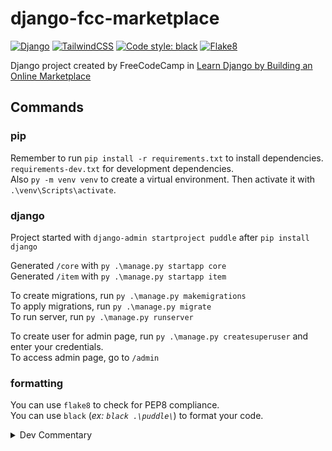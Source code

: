# django-fcc-marketplace

[![Django](https://img.shields.io/badge/django-%23092E20.svg?style=flat&logo=django&logoColor=white)](https://www.djangoproject.com/)
[![TailwindCSS](https://img.shields.io/badge/tailwindcss-%2338B2AC.svg?style=flat&logo=tailwind-css&logoColor=white)](https://tailwindcss.com/)
[![Code style: black](https://img.shields.io/badge/code%20style-black-000000.svg)](https://github.com/psf/black)
[![Flake8](https://img.shields.io/badge/flake8-221e57?style=flat&logo=python&logoColor=17acc0)](https://flake8.pycqa.org/en/latest/)

Django project created by FreeCodeCamp in [Learn Django by Building an Online Marketplace](https://youtu.be/ZxMB6Njs3ck)

## Commands

### pip

Remember to run `pip install -r requirements.txt` to install dependencies. `requirements-dev.txt` for development dependencies. <br>
Also ``py -m venv venv`` to create a virtual environment. Then activate it with ``.\venv\Scripts\activate``.

### django

Project started with `django-admin startproject puddle` after `pip install django`

Generated `/core` with `py .\manage.py startapp core`<br>
Generated `/item` with `py .\manage.py startapp item`<br>

To create migrations, run `py .\manage.py makemigrations`<br>
To apply migrations, run `py .\manage.py migrate`<br>
To run server, run `py .\manage.py runserver`<br>

To create user for admin page, run `py .\manage.py createsuperuser` and enter your credentials. <br>
To access admin page, go to `/admin`

### formatting

You can use `flake8` to check for PEP8 compliance.<br>
You can use `black` (*ex: `black .\puddle\`*) to format your code.<br>

<details>
<summary>Dev Commentary</summary>

<br>
First time messing with Django. This repository is just a way to say that I know something of this framework. 😐<br>
The tutorial's title says "Python Tutorial for Beginners". That's funny.<br>
Video timestamp: **1:28:24**

</details>

